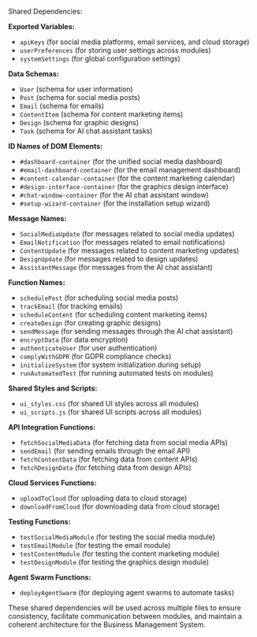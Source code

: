 Shared Dependencies:

**Exported Variables:**
- `apiKeys` (for social media platforms, email services, and cloud storage)
- `userPreferences` (for storing user settings across modules)
- `systemSettings` (for global configuration settings)

**Data Schemas:**
- `User` (schema for user information)
- `Post` (schema for social media posts)
- `Email` (schema for emails)
- `ContentItem` (schema for content marketing items)
- `Design` (schema for graphic designs)
- `Task` (schema for AI chat assistant tasks)

**ID Names of DOM Elements:**
- `#dashboard-container` (for the unified social media dashboard)
- `#email-dashboard-container` (for the email management dashboard)
- `#content-calendar-container` (for the content marketing calendar)
- `#design-interface-container` (for the graphics design interface)
- `#chat-window-container` (for the AI chat assistant window)
- `#setup-wizard-container` (for the installation setup wizard)

**Message Names:**
- `SocialMediaUpdate` (for messages related to social media updates)
- `EmailNotification` (for messages related to email notifications)
- `ContentUpdate` (for messages related to content marketing updates)
- `DesignUpdate` (for messages related to design updates)
- `AssistantMessage` (for messages from the AI chat assistant)

**Function Names:**
- `schedulePost` (for scheduling social media posts)
- `trackEmail` (for tracking emails)
- `scheduleContent` (for scheduling content marketing items)
- `createDesign` (for creating graphic designs)
- `sendMessage` (for sending messages through the AI chat assistant)
- `encryptData` (for data encryption)
- `authenticateUser` (for user authentication)
- `complyWithGDPR` (for GDPR compliance checks)
- `initializeSystem` (for system initialization during setup)
- `runAutomatedTest` (for running automated tests on modules)

**Shared Styles and Scripts:**
- `ui_styles.css` (for shared UI styles across all modules)
- `ui_scripts.js` (for shared UI scripts across all modules)

**API Integration Functions:**
- `fetchSocialMediaData` (for fetching data from social media APIs)
- `sendEmail` (for sending emails through the email API)
- `fetchContentData` (for fetching data from content APIs)
- `fetchDesignData` (for fetching data from design APIs)

**Cloud Services Functions:**
- `uploadToCloud` (for uploading data to cloud storage)
- `downloadFromCloud` (for downloading data from cloud storage)

**Testing Functions:**
- `testSocialMediaModule` (for testing the social media module)
- `testEmailModule` (for testing the email module)
- `testContentModule` (for testing the content marketing module)
- `testDesignModule` (for testing the graphics design module)

**Agent Swarm Functions:**
- `deployAgentSwarm` (for deploying agent swarms to automate tasks)

These shared dependencies will be used across multiple files to ensure consistency, facilitate communication between modules, and maintain a coherent architecture for the Business Management System.